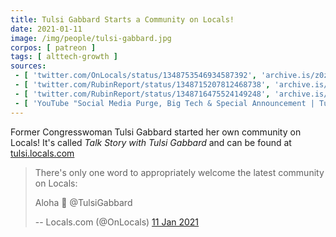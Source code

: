 ```yaml
---
title: Tulsi Gabbard Starts a Community on Locals!
date: 2021-01-11
image: /img/people/tulsi-gabbard.jpg
corpos: [ patreon ]
tags: [ alttech-growth ]
sources:
 - [ 'twitter.com/OnLocals/status/1348753546934587392', 'archive.is/z0zic' ]
 - [ 'twitter.com/RubinReport/status/1348715207812468738', 'archive.is/NRTvz' ]
 - [ 'twitter.com/RubinReport/status/1348716475524149248', 'archive.is/0GyIf' ]
 - [ 'YouTube "Social Media Purge, Big Tech & Special Announcement | Tulsi Gabbard | DIRECT MESSAGE | Rubin Report" by The Rubin Report (11 Jan 2021)', 'www.youtube.com/watch?v=VCGp-zYjUKA' ]
---
```


Former Congresswoman Tulsi Gabbard started her own community on Locals! It's
called _Talk Story with Tulsi Gabbard_ and can be found at
[tulsi.locals.com](https://tulsi.locals.com/)

> There's only one word to appropriately welcome the latest community on
> Locals: 
>
> Aloha 🌺 @TulsiGabbard
>
> -- Locals.com (@OnLocals) [11 Jan 2021](https://archive.is/z0zic)
